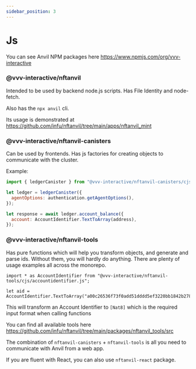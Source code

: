 ```yaml
---
sidebar_position: 3
---
```


# Js

You can see Anvil NPM packages here https://www.npmjs.com/org/vvv-interactive

### @vvv-interactive/nftanvil

Intended to be used by backend node.js scripts. Has File Identity and node-fetch.

Also has the `npx anvil` cli.

Its usage is demonstrated at https://github.com/infu/nftanvil/tree/main/apps/nftanvil_mint

### @vvv-interactive/nftanvil-canisters

Can be used by frontends. Has js factories for creating objects to communicate with the cluster.

Example:

```js
import { ledgerCanister } from "@vvv-interactive/nftanvil-canisters/cjs/ledger.js";

let ledger = ledgerCanister({
  agentOptions: authentication.getAgentOptions(),
});

let response = await ledger.account_balance({
  account: AccountIdentifier.TextToArray(address),
});
```

### @vvv-interactive/nftanvil-tools

Has pure functions which will help you transform objects, and generate and parse ids. Without them, you will hardly do anything. There are plenty of usage examples all across the monorepo.

```
import * as AccountIdentifier from "@vvv-interactive/nftanvil-tools/cjs/accountidentifier.js";

let aid = AccountIdentifier.TextToArray("a00c26536f73f0add51dddd5ef3220bb1842b2783e8ba1c4dd4a2da172b1727a");
```

This will transform an Account Identifier to `[Nat8]` which is the required input format when calling functions

You can find all available tools here https://github.com/infu/nftanvil/tree/main/packages/nftanvil_tools/src

The combination of `nftanvil-canisters` + `nftanvil-tools` is all you need to communicate with Anvil from a web app.

If you are fluent with React, you can also use `nftanvil-react` package.
